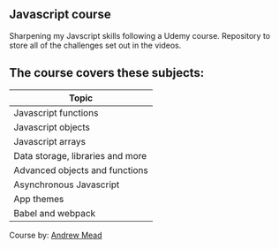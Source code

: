 ## Javascript course
Sharpening my Javscript skills following a Udemy course. Repository to store all of the challenges set out in the videos.

## The course covers these subjects:
| Topic  |
|---|
| Javascript functions  |
|  Javascript objects |
|  Javascript arrays |
|  Data storage, libraries and more |
|  Advanced objects and functions |
|  Asynchronous Javascript |
|  App themes |
| Babel and webpack  |

Course by: [Andrew Mead](https://www.udemy.com/modern-javascript/)

